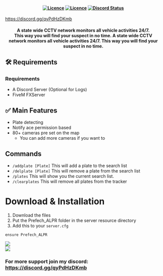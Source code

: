 <h4 align="center">
	<a href="https://github.com/JokeDevil/JD_Perms/releases/latest" title=""><img alt="Licence" src="https://img.shields.io/github/release/JokeDevil/JD_Perms.svg"></a>
	<a href="LICENSE" title=""><img alt="Licence" src="https://img.shields.io/github/license/JokeDevil/JD_Perms.svg"></a>
	<a href="https://discord.gg/qyPdHzDKmb" title=""><img alt="Discord Status" src="https://discordapp.com/api/guilds/721339695199682611/widget.png"></a>
</h4>

https://discord.gg/qyPdHzDKmb

<h4 align="center">
A state wide CCTV network monitors all vehicle activities 24/7. <br>
This way you will find your suspect in no time.
A state wide CCTV network monitors all vehicle activities 24/7. This way you will find your suspect in no time.
</h5>

## 🛠  Requirements
### Requirements
- A Discord Server (Optional for Logs)
- FiveM FXServer

## ✅ Main Features
- Plate detecting
- Notify ace permission based
- 80+ cameras pre set on the map
  - You can add more cameras if you want to

## Commands
- `/addplate [Plate]`   This will add a plate to the search list
- `/delplate [Plate]`   This will remove a plate from the search list
- `/plates`             This will show you the current search list.
- `/clearplates`	This will remove all plates from the tracker

# Download & Installation
1. Download the files
2. Put the Prefech_ALPR folder in the server resource directory
3. Add this to your `server.cfg`
```
ensure Prefech_ALPR
```
<img src="https://prefech.com/img/Github/Prefech_ALPR/MapCounty.png"><br>
<img src="https://prefech.com/img/Github/Prefech_ALPR/MapCity.png">

### For more support join my discord: https://discord.gg/qyPdHzDKmb
